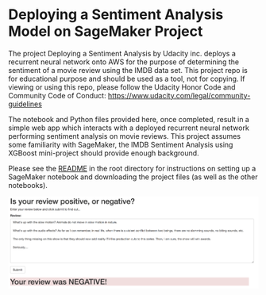 # Deploying a Sentiment Analysis Model on SageMaker Project

The project Deploying a Sentiment Analysis by Udacity inc. deploys a recurrent neural network onto AWS for the purpose of determining the sentiment of a movie review using the IMDB data set. This project repo is for educational purpose and should be used as a tool, not for copying. If viewing or using this repo, please follow the Udacity Honor Code and Community Code of Conduct: https://www.udacity.com/legal/community-guidelines

The notebook and Python files provided here, once completed, result in a simple web app which interacts with a deployed recurrent neural network performing sentiment analysis on movie reviews. This project assumes some familiarity with SageMaker, the IMDB Sentiment Analysis using XGBoost mini-project should provide enough background.

Please see the [README](https://github.com/udacity/sagemaker-deployment/tree/master/README.md) in the root directory for instructions on setting up a SageMaker notebook and downloading the project files (as well as the other notebooks).

<img src="final_web_app_deployed_and_reviewing_neg_review.png">
